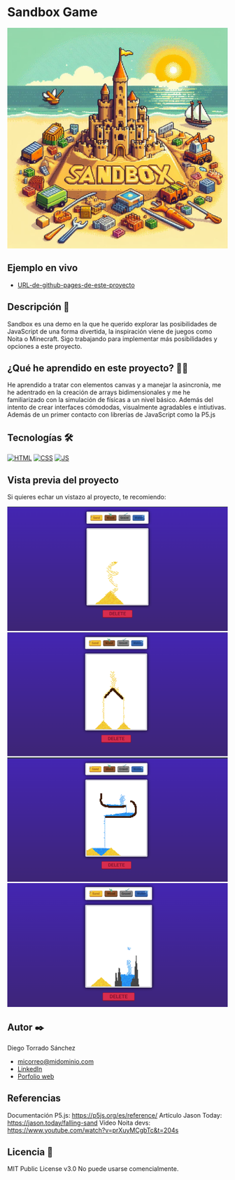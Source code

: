 # Sandbox Game

![Imagen del proyecto](https://github.com/DieTorDev/sandbox-game/blob/main/screenshots/main-img.jpg)

## Ejemplo en vivo

- [URL-de-github-pages-de-este-proyecto](https://dietordev.github.io/sandbox-game/)

## Descripción 📑

Sandbox es una demo en la que he querido explorar las posibilidades de JavaScript de una forma divertida, la inspiración viene de juegos como Noita o Minecraft. Sigo trabajando para implementar más posibilidades y opciones a este proyecto.

## ¿Qué he aprendido en este proyecto? 🙇🏻

He aprendido a tratar con elementos canvas y a manejar la asincronía, me he adentrado en la creación de arrays bidimensionales y me he familiarizado con la simulación de físicas a un nivel básico. Además del intento de crear interfaces cómododas, visualmente agradables e intiutivas. Además de un primer contacto con librerías de JavaScript como la P5.js

## Tecnologías 🛠

<!-- Iconos sacados de: https://github.com/hendrasob/badges/blob/master/README.md y https://github.com/alexandresanlim/Badges4-README.md-Profile -->

[![HTML](https://img.shields.io/badge/HTML5-E34F26?style=for-the-badge&logo=html5&logoColor=white)](https://es.wikipedia.org/wiki/HTML5)
[![CSS](https://img.shields.io/badge/CSS3-1572B6?style=for-the-badge&logo=css3&logoColor=white)](https://es.wikipedia.org/wiki/CSS)
[![JS](https://img.shields.io/badge/JavaScript-F7DF1E?style=for-the-badge&logo=javascript&logoColor=black)](https://es.wikipedia.org/wiki/JavaScript)

## Vista previa del proyecto

Si quieres echar un vistazo al proyecto, te recomiendo:

![Captura del proyecto](https://github.com/DieTorDev/sandbox-game/blob/main/screenshots/sand-demo.png)
![Captura del proyecto](https://github.com/DieTorDev/sandbox-game/blob/main/screenshots/sand-physics-demo.png)
![Captura del proyecto](https://github.com/DieTorDev/sandbox-game/blob/main/screenshots/water-physics-demo.png)
![Captura del proyecto](https://github.com/DieTorDev/sandbox-game/blob/main/screenshots/gravel.png)

## Autor ✒️

Diego Torrado Sánchez

- [micorreo@midominio.com](torradosanchezdiego@gmail.com)
- [LinkedIn](https://www.linkedin.com/in/diego-torrado-s%C3%A1nchez-2124322b4/)
- [Porfolio web](https://tu-dominio.com/)

## Referencias

Documentación P5.js: https://p5js.org/es/reference/
Artículo Jason Today: https://jason.today/falling-sand
Vídeo Noita devs: https://www.youtube.com/watch?v=prXuyMCgbTc&t=204s

## Licencia 📄

MIT Public License v3.0
No puede usarse comencialmente.
